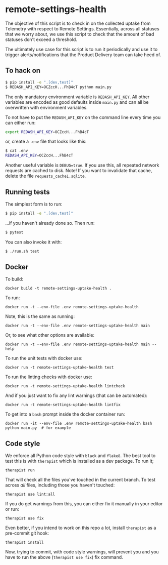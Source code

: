 # remote-settings-health

The objective of this script is to check in on the collected uptake from Telemetry
with respect to Remote Settings. Essentially, across all statuses that we worry
about, we use this script to check that the amount of bad statuses don't exceed
a threshold.

The ultimately use case for this script is to run it periodically and use it to
trigger alerts/notifications that the Product Delivery team can take heed of.

## To hack on

```bash
$ pip install -e ".[dev,test]"
$ REDASH_API_KEY=OCZccH...FhB4cT python main.py
```

The only mandatory environment variable is `REDASH_API_KEY`. All other variables
are encoded as good defaults inside `main.py` and can all be overwritten with
environment variables.

To not have to put the `REDASH_API_KEY` on the command line every time you can either
run:

```bash
export REDASH_API_KEY=OCZccH...FhB4cT
```

or, create a `.env` file that looks like this:

```bash
$ cat .env
REDASH_API_KEY=OCZccH...FhB4cT
```

Another useful variable is `DEBUG=true`. If you use this, all repeated network
requests are cached to disk. Note! If you want to invalidate that cache, delete
the file `requests_cache1.sqlite`.

## Running tests

The simplest form is to run:

```bash
$ pip install -e ".[dev,test]"
```

...if you haven't already done so. Then run:

```bash
$ pytest
```

You can also invoke it with:

```bash
$ ./run.sh test
```

## Docker

To build:

    docker build -t remote-settings-uptake-health .

To run:

    docker run -t --env-file .env remote-settings-uptake-health

Note, this is the same as running:

    docker run -t --env-file .env remote-settings-uptake-health main

Or, to see what other options are available:

    docker run -t --env-file .env remote-settings-uptake-health main --help

To run the unit tests with docker use:

    docker run -t remote-settings-uptake-health test

To run the linting checks with docker use:

    docker run -t remote-settings-uptake-health lintcheck

And if you just want to fix any lint warnings (that can be automated):

    docker run -t remote-settings-uptake-health lintfix

To get into a `bash` prompt inside the docker container run:

    docker run -it --env-file .env remote-settings-uptake-health bash
    python main.py  # for example

## Code style

We enforce all Python code style with `black` and `flake8`. The best tool to test this is with `therapist` which is installed as a dev package. To run it;

    therapist run

That will check all the files you've touched in the current branch.
To test across _all_ files, including those you haven't touched:

    therapist use lint:all

If you do get warnings from this, you can either fix it manually
in your editor or run:

    therapist use fix

Even better, if you intend to work on this repo a lot, install `therapist` as a pre-commit git hook:

    therapist install

Now, trying to commit, with code style warnings, will prevent you and
you have to run the above (`therapist use fix`) fix command.
